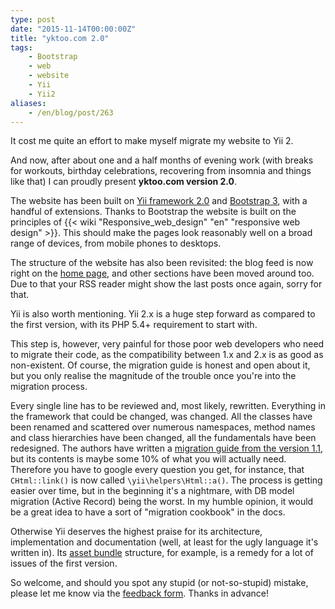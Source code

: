 ```yaml
---
type: post
date: "2015-11-14T00:00:00Z"
title: "yktoo.com 2.0"
tags:
    - Bootstrap
    - web
    - website
    - Yii
    - Yii2
aliases:
    - /en/blog/post/263
---
```


It cost me quite an effort to make myself migrate my website to Yii 2.

And now, after about one and a half months of evening work (with breaks for workouts, birthday celebrations, recovering from insomnia and things like that) I can proudly present **yktoo.com version 2.0**.

The website has been built on [Yii framework 2.0](http://www.yiiframework.com/) and [Bootstrap 3](http://getbootstrap.com/), with a handful of extensions. Thanks to Bootstrap the website is built on the principles of {{< wiki "Responsive_web_design" "en" "responsive web design" >}}. This should make the pages look reasonably well on a broad range of devices, from mobile phones to desktops.

The structure of the website has also been revisited: the blog feed is now right on the [home page](/), and other sections have been moved around too. Due to that your RSS reader might show the last posts once again, sorry for that.

<!--more-->

Yii is also worth mentioning. Yii 2.x is a huge step forward as compared to the first version, with its PHP 5.4+ requirement to start with.

This step is, however, very painful for those poor web developers who need to migrate their code, as the compatibility between 1.x and 2.x is as good as non-existent. Of course, the migration guide is honest and open about it, but you only realise the magnitude of the trouble once you're into the migration process.

Every single line has to be reviewed and, most likely, rewritten. Everything in the framework that could be changed, was changed. All the classes have been renamed and scattered over numerous namespaces, method names and class hierarchies have been changed, all the fundamentals have been redesigned. The authors have written a [migration guide from the version 1.1](http://www.yiiframework.com/doc-2.0/guide-intro-upgrade-from-v1.html), but its contents is maybe some 10% of what you will actually need. Therefore you have to google every question you get, for instance, that `CHtml::link()` is now called `\yii\helpers\Html::a()`. The process is getting easier over time, but in the beginning it's a nightmare, with DB model migration (Active Record) being the worst. In my humble opinion, it would be a great idea to have a sort of "migration cookbook" in the docs.

Otherwise Yii deserves the highest praise for its architecture, implementation and documentation (well, at least for the ugly language it's written in). Its [asset bundle](http://www.yiiframework.com/doc-2.0/guide-structure-assets.html) structure, for example, is a remedy for a lot of issues of the first version.

So welcome, and should you spot any stupid (or not-so-stupid) mistake, please let me know via the [feedback form](/about/contact). Thanks in advance!

